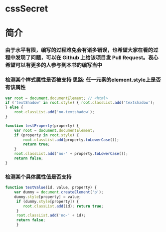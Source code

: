 # cssSecret
# 简介

### 由于水平有限，编写的过程难免会有诸多错误，也希望大家在看的过程中发现了问题，可以在 Github 上给该项目发 Pull Request。衷心希望可以有更多的人参与到本书的编写当中

### 检测某个样式属性是否被支持 思路: 任一元素的element.style上是否有该属性
```javascript
var root = document.documentElement; // <html>
if ('textShadow' in root.style) { root.classList.add('textshadow');
} else {
    root.classList.add('no-textshadow');
}

function testProperty(property) {
    var root = document.documentElement;
    if (property in root.style) {
        root.classList.add(property.toLowerCase()); 
        return true;
    }
    root.classList.add('no-' + property.toLowerCase());
    return false; 
}
```

### 检测某个具体属性值是否支持
```javascript
function testValue(id, value, property) { 
    var dummy = document.createElement('p'); 
    dummy.style[property] = value;
     if (dummy.style[property]) { 
        root.classList.add(id); return true;
     }
     root.classList.add('no-' + id);
     return false; 
     }
```

